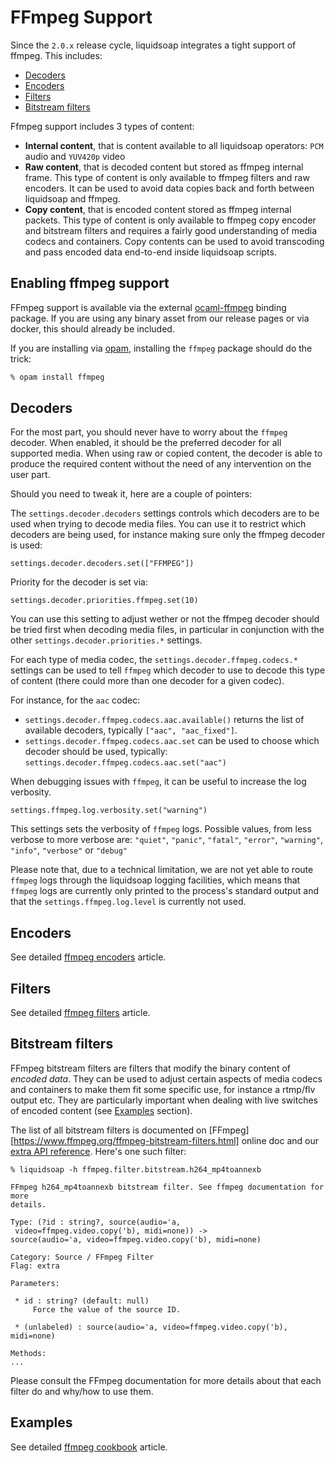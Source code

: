 # FFmpeg Support

Since the `2.0.x` release cycle, liquidsoap integrates a tight support of ffmpeg. This includes:

* [Decoders](#decoders)
* [Encoders](#encoders)
* [Filters](#filters)
* [Bitstream filters](#bitstream-filters)

Ffmpeg support includes 3 types of content:

* **Internal content**, that is content available to all liquidsoap operators: `PCM` audio and `YUV420p` video
* **Raw content**, that is decoded content but stored as ffmpeg internal frame.
This type of content is only available to ffmpeg filters and raw encoders. It can be used to avoid data copies back and forth between liquidsoap and ffmpeg.
* **Copy content**, that is encoded content stored as ffmpeg internal packets.
This type of content is only available to ffmpeg copy encoder and bitstream filters and requires a fairly good understanding of media codecs and containers.
Copy contents can be used to avoid transcoding and pass encoded data end-to-end inside liquidsoap scripts.

## Enabling ffmpeg support

FFmpeg support is available via the external [ocaml-ffmpeg](https://github.com/savonet/ocaml-ffmpeg) binding package. If you are using any binary asset from
our release pages or via docker, this should already be included.

If you are installing via [opam](https://opam.ocaml.org/), installing the `ffmpeg` package should do the trick:

```sh
% opam install ffmpeg
```

## Decoders

For the most part, you should never have to worry about the `ffmpeg` decoder. When enabled, it should be the preferred decoder for all supported media.
When using raw or copied content, the decoder is able to produce the required content without the need of any intervention on the user part.

Should you need to tweak it, here are a couple of pointers:

The `settings.decoder.decoders` settings controls which decoders are to be used when trying to decode media files.
You can use it to restrict which decoders are being used, for instance making sure only the ffmpeg decoder is used:

```liquidsoap
settings.decoder.decoders.set(["FFMPEG"])
```

Priority for the decoder is set via:

```liquidsoap
settings.decoder.priorities.ffmpeg.set(10)
```

You can use this setting to adjust wether or not the ffmpeg decoder should be tried first when decoding media files, in particular in
conjunction with the other `settings.decoder.priorities.*` settings.

For each type of media codec, the `settings.decoder.ffmpeg.codecs.*` settings can be used to tell `ffmpeg` which decoder to use to 
decode this type of content (there could more than one decoder for a given codec).

For instance, for the `aac` codec:

* `settings.decoder.ffmpeg.codecs.aac.available()` returns the list of available decoders, typically `["aac", "aac_fixed"]`.
* `settings.decoder.ffmpeg.codecs.aac.set` can be used to choose which decoder should be used, typically: `settings.decoder.ffmpeg.codecs.aac.set("aac")`


When debugging issues with `ffmpeg`, it can be useful to increase the log verbosity. 

```liquidsoap
settings.ffmpeg.log.verbosity.set("warning")
```

This settings sets the verbosity of `ffmpeg` logs. Possible values, from less verbose to more verbose are:
`"quiet"`, `"panic"`, `"fatal"`, `"error"`, `"warning"`, `"info"`, `"verbose"` or `"debug"`

Please note that, due to a technical limitation, we are not yet able to route `ffmpeg` logs through 
the liquidsoap logging facilities, which means that `ffmpeg` logs are currently only printed to the 
process's standard output and that the `settings.ffmpeg.log.level` is currently not used.


## Encoders

See detailed [ffmpeg encoders](ffmpeg_encoder.html) article.

## Filters

See detailed [ffmpeg filters](ffmpeg_filters.html) article.

## Bitstream filters

FFmpeg bitstream filters are filters that modify the binary content of _encoded data_. They can be used to adjust certain aspects of
media codecs and containers to make them fit some specific use, for instance a rtmp/flv output etc. They are particularly important
when dealing with live switches of encoded content (see [Examples](#examples) section).

The list of all bitstream filters is documented on [FFmpeg][https://www.ffmpeg.org/ffmpeg-bitstream-filters.html] online doc and
our [extra API reference](reference-extras.html). Here's one such filter:

```liquidsoap
% liquidsoap -h ffmpeg.filter.bitstream.h264_mp4toannexb

FFmpeg h264_mp4toannexb bitstream filter. See ffmpeg documentation for more
details.

Type: (?id : string?, source(audio='a,
 video=ffmpeg.video.copy('b), midi=none)) ->
source(audio='a, video=ffmpeg.video.copy('b), midi=none)

Category: Source / FFmpeg Filter
Flag: extra

Parameters:

 * id : string? (default: null)
     Force the value of the source ID.

 * (unlabeled) : source(audio='a, video=ffmpeg.video.copy('b), midi=none)

Methods:
...
```

Please consult the FFmpeg documentation for more details about that each filter do and why/how to use them.

## Examples

See detailed [ffmpeg cookbook](ffmpeg_cookbook.html) article.
